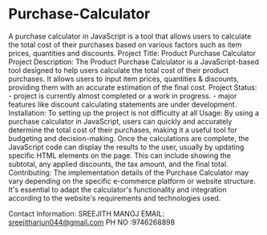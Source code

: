 # Purchase-Calculator
A purchase calculator in JavaScript is a tool that allows users to calculate the total cost of their purchases based on various factors such as item prices, quantities and discounts.
Project Title: Product Purchase Calculator
Project Description: The Product Purchase Calculator is a JavaScript-based tool designed to help users calculate the total cost of their product purchases. It allows users to input item prices, quantities & discounts, 
                     providing them with an accurate estimation of the final cost.
Project Status: - project is currently almost completed or a work in progress. 
                - major features like discount calculating statements are under development.
Installation: To setting up the project is not difficulty at all
Usage: By using a purchase calculator in JavaScript, users can quickly and accurately determine the total cost of their purchases, 
       making it a useful tool for budgeting and decision-making.
       Once the calculations are complete, the JavaScript code can display the results to the user, usually by updating specific HTML elements on the page. 
       This can include showing the subtotal, any applied discounts, the tax amount, and the final total.
Contributing: The implementation details of the Purchase Calculator may vary depending on the specific e-commerce platform or website structure.
             It's essential to adapt the calculator's functionality and integration according to the website's requirements and technologies used. 
             
             
 Contact Information: SREEJITH MANOJ
                      EMAIL: sreejitharjun044@gmail.com
                      PH NO :9746268898
                      
       
       
                
                
